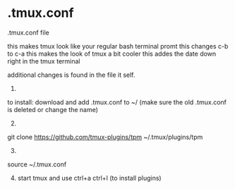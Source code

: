 # .tmux.conf
.tmux.conf file 

this makes tmux look like your regular bash terminal promt
this changes c-b to c-a 
this makes the look of tmux a bit cooler
this addes the date down right in the tmux terminal

additional changes is found in the file it self. 


1)
to install: download and add .tmux.conf to  ~/ (make sure the old .tmux.conf is deleted or change the name)

2)
git clone https://github.com/tmux-plugins/tpm ~/.tmux/plugins/tpm

3)
source ~/.tmux.conf

4) start tmux and use ctrl+a ctrl+I (to install plugins)
